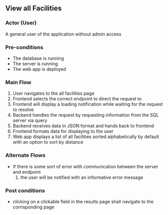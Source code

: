 ## View all Facilities

### Actor (User)
A general user of the application without admin access

### Pre-conditions
- The database is running
- The server is running
- The web app is deployed

### Main Flow
1. User navigates to the all facilities page
2. Frontend selects the correct endpoint to direct the request to
3. Frontend will display a loading notification while waiting for the request to resolve
4. Backend handles the request by requesting information from the SQL server via query
5. Backend receives data in JSON format and hands back to frontend
6. Frontend formats data for displaying to the user
7. Web app displays a list of all facilities sorted alphabetically by default with an option to sort by distance

### Alternate Flows
- If there is some sort of error with communication between the server and endpoint
  1. the user will be notified with an informative error message

### Post conditions
- clicking on a clickable field in the results page shall navigate to the corrisponding page
